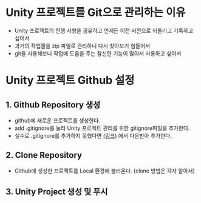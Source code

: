 # Unity 프로젝트를 Git으로 관리하는 이유
- Unity 프로젝트의 진행 사항을 공유하고 언제든 이전 버전으로 되돌리고 기록하고 싶어서
- 과거의 작업물을 zip 파일로 관리하니 다시 찾아보기 힘들어서
- git을 사용해보니 작업에 도움을 주는 참신한 기능이 많아서 사용하고 싶어서

# Unity 프로젝트 Github 설정
## 1. Github Repository 생성
- github에 새로운 프로젝트를 생성한다.
- add .gitignore를 눌러 Unity 프로젝트 관리를 위한 gitignore파일을 추가한다.
- 실수로 .gitignore를 추가하지 못했다면 [(링크)](https://github.com/github/gitignore/blob/main/Unity.gitignore) 에서 다운받아 추가한다.

## 2. Clone Repository
- Github에 생성한 프로젝트를 Local 환경에 불러온다. (clone 방법은 각자 알아서)

## 3. Unity Project 생성 및 푸시

